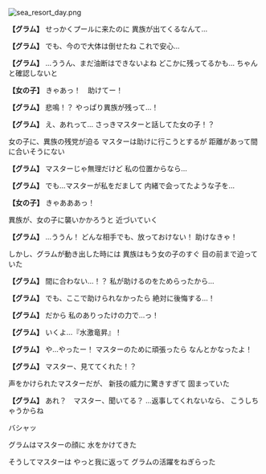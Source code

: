 
![sea_resort_day.png](../images/backgrounds/sea_resort_day.png)

**【グラム】**
せっかくプールに来たのに
異族が出てくるなんて…

**【グラム】**
でも、今ので大体は倒せたね
これで安心…

**【グラム】**
…ううん、まだ油断はできないよね
どこかに残ってるかも…
ちゃんと確認しないと

**【女の子】**
きゃあっ！　助けてー！

**【グラム】**
悲鳴！？
やっぱり異族が残って…！

**【グラム】**
え、あれって…
さっきマスターと話してた女の子！？

女の子に、異族の残党が迫る
マスターは助けに行こうとするが
距離があって間に合いそうにない

**【グラム】**
マスターじゃ無理だけど
私の位置からなら…

**【グラム】**
でも…マスターが私をだまして
内緒で会ってたような子を…

**【女の子】**
きゃあああっ！

異族が、女の子に襲いかかろうと
近づいていく

**【グラム】**
…ううん！
どんな相手でも、放っておけない！
助けなきゃ！

しかし、グラムが動き出した時には
異族はもう女の子のすぐ
目の前まで迫っていた

**【グラム】**
間に合わない…！？
私が助けるのをためらったから…

**【グラム】**
でも、ここで助けられなかったら
絶対に後悔する…！

**【グラム】**
だから
私のありったけの力で…っ！

**【グラム】**
いくよ…『水激竜昇』！

**【グラム】**
や…やったー！
マスターのために頑張ったら
なんとかなったよ！

**【グラム】**
マスター、見ててくれた！？

声をかけられたマスターだが、
新技の威力に驚きすぎて
固まっていた

**【グラム】**
あれ？　マスター、聞いてる？
…返事してくれないなら、
こうしちゃうからね

バシャッ

グラムはマスターの顔に
水をかけてきた

そうしてマスターは
やっと我に返って
グラムの活躍をねぎらった
